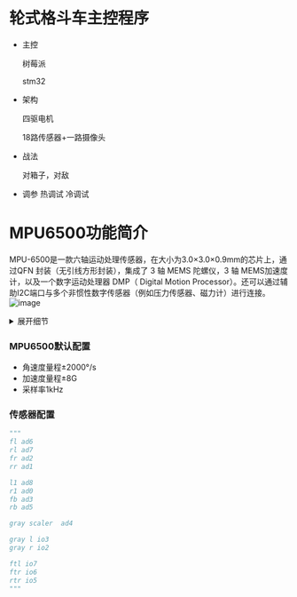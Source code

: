 # 轮式格斗车主控程序

- 主控

  树莓派

  stm32

- 架构

  四驱电机

  18路传感器+一路摄像头

- 战法

  对箱子，对敌

- 调参
  热调试
  冷调试

# MPU6500功能简介

MPU-6500是一款六轴运动处理传感器，在大小为3.0×3.0×0.9mm的芯片上，通过QFN 封装（无引线方形封装），集成了 3 轴 MEMS 陀螺仪，3 轴
MEMS加速度计，以及一个数字运动处理器 DMP（ Digital Motion Processor）。还可以通过辅助I2C端口与多个非惯性数字传感器（例如压力传感器、磁力计）进行连接。
![image](https://user-images.githubusercontent.com/88489697/213609141-13c99d10-06c6-4a6a-a45a-e8c5e3e89ee5.png)

<details>
<summary>展开细节</summary>
<pre><code>

## 1.陀螺仪功能

MPU-6500中的三轴MEMS陀螺仪具有广泛的特性：
<details>
<summary>功能详情</summary>
<pre><code>
- 数字输出X、Y和Z轴角速度传感器(陀螺仪)，其用户可编程全量程为±250，±500，±1000和±2000°/秒，使用16位ADC采集数据。
- 数字可编程低通滤波器
- 陀螺仪工作电流：3.2mA
- 工厂校准灵敏度标度因子
- 自测试
</code></pre>
</details>

## 2.加速度计功能

MPU-6500中的三轴MEMS加速度计具有广泛的功能：
<details>
<summary>功能详情</summary>
<pre><code>
- 数字输出X-，Y-，Z轴加速度计，可编程全量程为±2g，±4g，+8g和±16g，使用16位ADC采集数据。
- 加速度计正常工作电流：450 uA
- 低功率加速度计模式电流：0.98Hz为6.37uA，31.25Hz为17.75uA
- 用户可编程中断
- 用于应用程序处理器低功耗操作的唤醒运动中断
- 自测
</code></pre>
</details>

## 3.附加功能

MPU-6500包括下列附加功能：
<details>
<summary>功能详情</summary>
<pre><code>
- 从外部传感器(例如磁强计)读取数据的辅助IIC总线
- 3.4mA工作电流当所有6轴都都工作时
- VDD电源电压范围为1.8~3.3V±5%
- VDDIO基准电压1.8~3.3V±5%提供至辅助IIC设备
- 芯片大小：3x3x0.9mm
- 加速度计和陀螺仪之间的最小交叉轴灵敏度
- 512字节FIFO缓冲器，使应用程序处理器能够读取突发数据。
- 数字输出温度传感器
- 陀螺仪、加速度计和温度传感器可编程数字滤波器
- 400 KHzIIC用于与所有寄存器通信
- 1 MHz SPI串行接口用于与所有寄存器通信
- 20 MHz SPL串行接口用于读取传感器和中断寄存器（提高读取速度）。
- MEMS结构在硅片级密封和键合
- 符合RoHS和绿色标准
</code></pre>
</details>

## 4.运动处理

<details>
<summary>功能详情</summary>
<pre><code>
- 内部数字运动处理(DMP)引擎支持高级运动处理和低功耗功能，例如使用可编程中断的姿态识别。
- 除角速度外，该设备还可以选择输出角度。
- 低功率计步器功能允许主机处理器在DMP保持步数计数的同时进入睡眠状态。
</code></pre>
</details>
</code></pre>
</details>

### MPU6500默认配置

- 角速度量程±2000°/s
- 加速度量程±8G
- 采样率1kHz

### 传感器配置

```python
"""
fl ad6
rl ad7
fr ad2
rr ad1

l1 ad8
r1 ad0
fb ad3
rb ad5

gray scaler  ad4

gray l io3
gray r io2

ftl io7
ftr io6
rtr io5
"""
```

